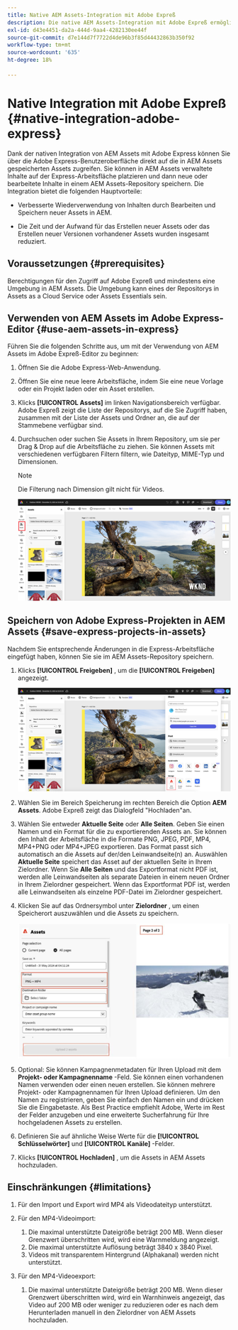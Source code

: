 ```yaml
---
title: Native AEM Assets-Integration mit Adobe Expreß
description: Die native AEM Assets-Integration mit Adobe Expreß ermöglicht Ihnen den direkten Zugriff auf die in AEM Assets gespeicherten Assets über die Adobe Expreß-Benutzeroberfläche.
exl-id: d43e4451-da2a-444d-9aa4-4282130ee44f
source-git-commit: d7e144d7f7722d4de96b3f85d44432863b350f92
workflow-type: tm+mt
source-wordcount: '635'
ht-degree: 18%

---
```


# Native Integration mit Adobe Expreß {#native-integration-adobe-express}

Dank der nativen Integration von AEM Assets mit Adobe Express können Sie über die Adobe Express-Benutzeroberfläche direkt auf die in AEM Assets gespeicherten Assets zugreifen. Sie können in AEM Assets verwaltete Inhalte auf der Express-Arbeitsfläche platzieren und dann neue oder bearbeitete Inhalte in einem AEM Assets-Repository speichern. Die Integration bietet die folgenden Hauptvorteile:

* Verbesserte Wiederverwendung von Inhalten durch Bearbeiten und Speichern neuer Assets in AEM.

* Die Zeit und der Aufwand für das Erstellen neuer Assets oder das Erstellen neuer Versionen vorhandener Assets wurden insgesamt reduziert.

## Voraussetzungen {#prerequisites}

Berechtigungen für den Zugriff auf Adobe Expreß und mindestens eine Umgebung in AEM Assets. Die Umgebung kann eines der Repositorys in Assets as a Cloud Service oder Assets Essentials sein.


## Verwenden von AEM Assets im Adobe Express-Editor {#use-aem-assets-in-express}

Führen Sie die folgenden Schritte aus, um mit der Verwendung von AEM Assets im Adobe Expreß-Editor zu beginnen:

1. Öffnen Sie die Adobe Express-Web-Anwendung.

2. Öffnen Sie eine neue leere Arbeitsfläche, indem Sie eine neue Vorlage oder ein Projekt laden oder ein Asset erstellen.

3. Klicks **[!UICONTROL Assets]** im linken Navigationsbereich verfügbar. Adobe Expreß zeigt die Liste der Repositorys, auf die Sie Zugriff haben, zusammen mit der Liste der Assets und Ordner an, die auf der Stammebene verfügbar sind.

4. Durchsuchen oder suchen Sie Assets in Ihrem Repository, um sie per Drag &amp; Drop auf die Arbeitsfläche zu ziehen. Sie können Assets mit verschiedenen verfügbaren Filtern filtern, wie Dateityp, MIME-Typ und Dimensionen.

   >[!NOTE]
   >
   >Die Filterung nach Dimension gilt nicht für Videos.

   ![Einschließen von Assets aus dem Assets-Add-on](assets/adobe-express-native-integration.png)


## Speichern von Adobe Express-Projekten in AEM Assets {#save-express-projects-in-assets}

Nachdem Sie entsprechende Änderungen in die Express-Arbeitsfläche eingefügt haben, können Sie sie im AEM Assets-Repository speichern.

1. Klicks **[!UICONTROL Freigeben]** , um die **[!UICONTROL Freigeben]** angezeigt.

   ![Speichern von Assets in AEM](assets/adobe-express-share.png)

2. Wählen Sie im Bereich Speicherung im rechten Bereich die Option **AEM Assets**. Adobe Expreß zeigt das Dialogfeld &quot;Hochladen&quot;an.
3. Wählen Sie entweder **Aktuelle Seite** oder **Alle Seiten**. Geben Sie einen Namen und ein Format für die zu exportierenden Assets an. Sie können den Inhalt der Arbeitsfläche in die Formate PNG, JPEG, PDF, MP4, MP4+PNG oder MP4+JPEG exportieren. Das Format passt sich automatisch an die Assets auf der/den Leinwandseite(n) an.
Auswählen **Aktuelle Seite** speichert das Asset auf der aktuellen Seite in Ihrem Zielordner. Wenn Sie **Alle Seiten** und das Exportformat nicht PDF ist, werden alle Leinwandseiten als separate Dateien in einem neuen Ordner in Ihrem Zielordner gespeichert. Wenn das Exportformat PDF ist, werden alle Leinwandseiten als einzelne PDF-Datei im Zielordner gespeichert.

4. Klicken Sie auf das Ordnersymbol unter **Zielordner** , um einen Speicherort auszuwählen und die Assets zu speichern.

   ![Speichern von Assets in AEM](/help/assets/assets/page-selection-and-destination-folder.svg)

5. Optional: Sie können Kampagnenmetadaten für Ihren Upload mit dem **Projekt- oder Kampagnenname** -Feld. Sie können einen vorhandenen Namen verwenden oder einen neuen erstellen. Sie können mehrere Projekt- oder Kampagnennamen für Ihren Upload definieren. Um den Namen zu registrieren, geben Sie einfach den Namen ein und drücken Sie die Eingabetaste.
Als Best Practice empfiehlt Adobe, Werte im Rest der Felder anzugeben und eine erweiterte Sucherfahrung für Ihre hochgeladenen Assets zu erstellen.

6. Definieren Sie auf ähnliche Weise Werte für die **[!UICONTROL Schlüsselwörter]** und **[!UICONTROL Kanäle]** -Felder.

7. Klicks **[!UICONTROL Hochladen]** , um die Assets in AEM Assets hochzuladen.

## Einschränkungen {#limitations}

1. Für den Import und Export wird MP4 als Videodateityp unterstützt.

2. Für den MP4-Videoimport:

   1. Die maximal unterstützte Dateigröße beträgt 200 MB. Wenn dieser Grenzwert überschritten wird, wird eine Warnmeldung angezeigt.
   2. Die maximal unterstützte Auflösung beträgt 3840 x 3840 Pixel.
   3. Videos mit transparentem Hintergrund (Alphakanal) werden nicht unterstützt.

3. Für den MP4-Videoexport:

   1. Die maximal unterstützte Dateigröße beträgt 200 MB. Wenn dieser Grenzwert überschritten wird, wird ein Warnhinweis angezeigt, das Video auf 200 MB oder weniger zu reduzieren oder es nach dem Herunterladen manuell in den Zielordner von AEM Assets hochzuladen.



